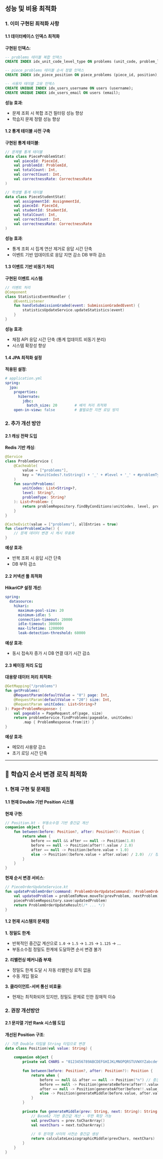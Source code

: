 
## 성능 및 비용 최적화

### 1. 이미 구현된 최적화 사항

#### 1.1 데이터베이스 인덱스 최적화

**구현된 인덱스**:
```sql
-- problems 테이블 복합 인덱스
CREATE INDEX idx_unit_code_level_type ON problems (unit_code, problem_level, problem_type);

-- piece_problems 테이블 순서 정렬 인덱스
CREATE INDEX idx_piece_position ON piece_problems (piece_id, position);

-- 사용자 테이블 고유 인덱스
CREATE UNIQUE INDEX idx_users_username ON users (username);
CREATE UNIQUE INDEX idx_users_email ON users (email);
```

**성능 효과**:
- 문제 조회 시 복합 조건 필터링 성능 향상
- 학습지 문제 정렬 성능 향상

#### 1.2 통계 테이블 사전 구축

**구현된 통계 테이블**:
```kotlin
// 문제별 통계 테이블
data class PieceProblemStat(
    val pieceId: PieceId,
    val problemId: ProblemId,
    val totalCount: Int,
    val correctCount: Int,
    val correctnessRate: CorrectnessRate
)

// 학생별 통계 테이블
data class PieceStudentStat(
    val assignmentId: AssignmentId,
    val pieceId: PieceId,
    val studentId: StudentId,
    val totalCount: Int,
    val correctCount: Int,
    val correctnessRate: CorrectnessRate
)
```

**성능 효과**:
- 통계 조회 시 집계 연산 제거로 응답 시간 단축
- 이벤트 기반 업데이트로 응답 지연 감소 DB 부하 감소

#### 1.3 이벤트 기반 비동기 처리

**구현된 이벤트 시스템**:
```kotlin
// 이벤트 처리
@Component
class StatisticsEventHandler {
    @EventListener
    fun handleSubmissionGraded(event: SubmissionGradedEvent) {
        statisticsUpdateService.updateStatistics(event)
    }
}
```

**성능 효과**:
- 채점 API 응답 시간 단축 (통계 업데이트 비동기 분리)
- 시스템 확장성 향상

#### 1.4 JPA 최적화 설정

**적용된 설정**:
```yaml
# application.yml
spring:
  jpa:
    properties:
      hibernate:
        jdbc:
          batch_size: 20        # 배치 처리 최적화
    open-in-view: false         # 불필요한 지연 로딩 방지
```

### 2. 추가 개선 방안

#### 2.1 캐싱 전략 도입

**Redis 기반 캐싱**:
```kotlin
@Service
class ProblemService {
    @Cacheable(
        value = ["problems"],
        key = "#unitCodes?.toString() + '_' + #level + '_' + #problemType"
    )
    fun searchProblems(
        unitCodes: List<String>?,
        level: String?,
        problemType: String?
    ): List<Problem> {
        return problemRepository.findByConditions(unitCodes, level, problemType)
    }
}

@CacheEvict(value = ["problems"], allEntries = true)
fun clearProblemCache() {
    // 문제 데이터 변경 시 캐시 무효화
}
```

**예상 효과**:
- 반복 조회 시 응답 시간 단축
- DB 부하 감소

#### 2.2 커넥션 풀 최적화

**HikariCP 설정 개선**:
```yaml
spring:
  datasource:
    hikari:
      maximum-pool-size: 20
      minimum-idle: 5
      connection-timeout: 20000
      idle-timeout: 300000
      max-lifetime: 1200000
      leak-detection-threshold: 60000
```

**예상 효과**:
- 동시 접속자 증가 시 DB 연결 대기 시간 감소

#### 2.3 페이징 처리 도입

**대용량 데이터 처리 최적화**:
```kotlin
@GetMapping("/problems")
fun getProblems(
    @RequestParam(defaultValue = "0") page: Int,
    @RequestParam(defaultValue = "20") size: Int,
    @RequestParam unitCodes: List<String>?
): Page<ProblemResponse> {
    val pageable = PageRequest.of(page, size)
    return problemService.findProblems(pageable, unitCodes)
        .map { ProblemResponse.from(it) }
}
```

**예상 효과**:
- 메모리 사용량 감소
- 초기 로딩 시간 단축

---

## 🔄 학습지 순서 변경 로직 최적화

### 1. 현재 구현 및 문제점

#### 1.1 현재 Double 기반 Position 시스템

**현재 구현**:
```kotlin
// Position.kt - 부동소수점 기반 중간값 계산
companion object {
    fun between(before: Position?, after: Position?): Position {
        return when {
            before == null && after == null -> Position(1.0)
            before == null -> Position(after!!.value / 2.0)
            after == null -> Position(before.value + 1.0)
            else -> Position((before.value + after.value) / 2.0)  // 정밀도 손실 지점
        }
    }
}
```

**현재 순서 변경 서비스**:
```kotlin
// PieceOrderUpdateService.kt
fun updateProblemOrder(command: ProblemOrderUpdateCommand): ProblemOrderUpdateResult {
    val updatedProblem = problemToMove.moveTo(prevProblem, nextProblem)
    pieceProblemRepository.save(updatedProblem)
    return ProblemOrderUpdateResult(/* ... */)
}
```

#### 1.2 현재 시스템의 문제점

**1. 정밀도 한계**:
- 반복적인 중간값 계산으로 `1.0` → `1.5` → `1.25` → `1.125` → ...
- 부동소수점 정밀도 한계에 도달하면 순서 변경 불가

**2. 리밸런싱 메커니즘 부재**:
- 정밀도 한계 도달 시 자동 리밸런싱 로직 없음
- 수동 개입 필요

**3. 클라이언트-서버 통신 비효율**:
- 현재는 최적화되어 있지만, 정밀도 문제로 인한 잠재적 이슈


### 2. 권장 개선방안

#### 2.1 문자열 기반 Rank 시스템 도입

**개선된 Position 구조**:
```kotlin
// 기존 Double 타입을 String 타입으로 변경
data class Position(val value: String) {
    
    companion object {
        private val CHARS = "0123456789ABCDEFGHIJKLMNOPQRSTUVWXYZabcdefghijklmnopqrstuvwxyz"
        
        fun between(before: Position?, after: Position?): Position {
            return when {
                before == null && after == null -> Position("n") // 중간값
                before == null -> Position(generateBefore(after!!.value))
                after == null -> Position(generateAfter(before!!.value))
                else -> Position(generateMiddle(before.value, after.value))
            }
        }
        
        private fun generateMiddle(prev: String, next: String): String {
            // Base62 기반 중간값 계산 - 무한 확장 가능
            val prevChars = prev.toCharArray()
            val nextChars = next.toCharArray()
            
            // 두 문자열 사이의 사전순 중간값 생성
            return calculateLexicographicMiddle(prevChars, nextChars)
        }
    }
}
```